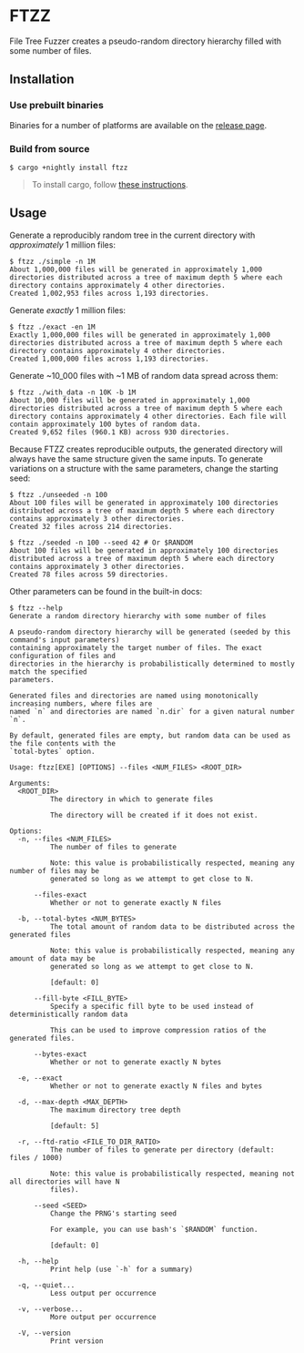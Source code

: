 # FTZZ

File Tree Fuzzer creates a pseudo-random directory hierarchy filled with some number of files.

## Installation

### Use prebuilt binaries

Binaries for a number of platforms are available on the
[release page](https://github.com/SUPERCILEX/ftzz/releases/latest).

### Build from source

```console,ignore
$ cargo +nightly install ftzz
```

> To install cargo, follow [these instructions](https://doc.rust-lang.org/cargo/getting-started/installation.html).

## Usage

Generate a reproducibly random tree in the current directory with *approximately* 1 million files:

```console
$ ftzz ./simple -n 1M
About 1,000,000 files will be generated in approximately 1,000 directories distributed across a tree of maximum depth 5 where each directory contains approximately 4 other directories.
Created 1,002,953 files across 1,193 directories.

```

Generate *exactly* 1 million files:

```console
$ ftzz ./exact -en 1M
Exactly 1,000,000 files will be generated in approximately 1,000 directories distributed across a tree of maximum depth 5 where each directory contains approximately 4 other directories.
Created 1,000,000 files across 1,193 directories.

```

Generate ~10_000 files with ~1 MB of random data spread across them:

```console
$ ftzz ./with_data -n 10K -b 1M
About 10,000 files will be generated in approximately 1,000 directories distributed across a tree of maximum depth 5 where each directory contains approximately 4 other directories. Each file will contain approximately 100 bytes of random data.
Created 9,652 files (960.1 KB) across 930 directories.

```

Because FTZZ creates reproducible outputs, the generated directory will always have the same
structure given the same inputs. To generate variations on a structure with the same parameters,
change the starting seed:

```console
$ ftzz ./unseeded -n 100
About 100 files will be generated in approximately 100 directories distributed across a tree of maximum depth 5 where each directory contains approximately 3 other directories.
Created 32 files across 214 directories.

$ ftzz ./seeded -n 100 --seed 42 # Or $RANDOM
About 100 files will be generated in approximately 100 directories distributed across a tree of maximum depth 5 where each directory contains approximately 3 other directories.
Created 78 files across 59 directories.

```

Other parameters can be found in the built-in docs:

```console
$ ftzz --help
Generate a random directory hierarchy with some number of files

A pseudo-random directory hierarchy will be generated (seeded by this command's input parameters)
containing approximately the target number of files. The exact configuration of files and
directories in the hierarchy is probabilistically determined to mostly match the specified
parameters.

Generated files and directories are named using monotonically increasing numbers, where files are
named `n` and directories are named `n.dir` for a given natural number `n`.

By default, generated files are empty, but random data can be used as the file contents with the
`total-bytes` option.

Usage: ftzz[EXE] [OPTIONS] --files <NUM_FILES> <ROOT_DIR>

Arguments:
  <ROOT_DIR>
          The directory in which to generate files
          
          The directory will be created if it does not exist.

Options:
  -n, --files <NUM_FILES>
          The number of files to generate
          
          Note: this value is probabilistically respected, meaning any number of files may be
          generated so long as we attempt to get close to N.

      --files-exact
          Whether or not to generate exactly N files

  -b, --total-bytes <NUM_BYTES>
          The total amount of random data to be distributed across the generated files
          
          Note: this value is probabilistically respected, meaning any amount of data may be
          generated so long as we attempt to get close to N.
          
          [default: 0]

      --fill-byte <FILL_BYTE>
          Specify a specific fill byte to be used instead of deterministically random data
          
          This can be used to improve compression ratios of the generated files.

      --bytes-exact
          Whether or not to generate exactly N bytes

  -e, --exact
          Whether or not to generate exactly N files and bytes

  -d, --max-depth <MAX_DEPTH>
          The maximum directory tree depth
          
          [default: 5]

  -r, --ftd-ratio <FILE_TO_DIR_RATIO>
          The number of files to generate per directory (default: files / 1000)
          
          Note: this value is probabilistically respected, meaning not all directories will have N
          files).

      --seed <SEED>
          Change the PRNG's starting seed
          
          For example, you can use bash's `$RANDOM` function.
          
          [default: 0]

  -h, --help
          Print help (use `-h` for a summary)

  -q, --quiet...
          Less output per occurrence

  -v, --verbose...
          More output per occurrence

  -V, --version
          Print version

```

